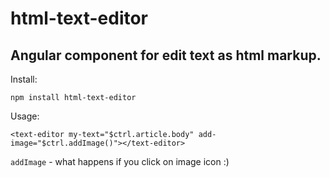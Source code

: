 # html-text-editor
## Angular component for edit text as html markup.

Install:
```
npm install html-text-editor
```

Usage:
```
<text-editor my-text="$ctrl.article.body" add-image="$ctrl.addImage()"></text-editor>
```

```addImage``` - what happens if you click on image icon :)
